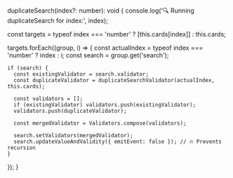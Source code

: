 duplicateSearch(index?: number): void {
  console.log('🔍 Running duplicateSearch for index:', index);

  const targets = typeof index === 'number'
    ? [this.cards[index]]
    : this.cards;

  targets.forEach((group, i) => {
    const actualIndex = typeof index === 'number' ? index : i;
    const search = group.get('search');

    if (search) {
      const existingValidator = search.validator;
      const duplicateValidator = duplicateSearchValidator(actualIndex, this.cards);

      const validators = [];
      if (existingValidator) validators.push(existingValidator);
      validators.push(duplicateValidator);

      const mergedValidator = Validators.compose(validators);

      search.setValidators(mergedValidator);
      search.updateValueAndValidity({ emitEvent: false }); // 🔥 Prevents recursion
    }
  });
}